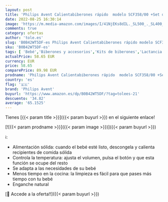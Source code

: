 ```yaml
---
layout: post
title: 'Philips Avent Calientabiberones rápido  modelo SCF358/00 +Set de inicio para recién nacidos modelo SCD301/02 '
date: 2022-08-25 16:30:14
image: 'https://m.media-amazon.com/images/I/41NjEKs8dIL._SL500_._SL400_.jpg'
comments: true
category: ofertas
author: 'tole.es'
slug: 'B0B42WT5DF-es Philips Avent Calientabiberones rápido modelo SCF358/00...'
sku: 'B0B42WT5DF-es'
tags: [ 'Bebé','Biberones y accesorios','Kits de biberones','Lactancia y alimentación','avent','nacido','philips avent','recién','🇪🇸', ]
actualPrice: 58.65 EUR
currency: EUR
price: 58.65
comparePrice: 89.98 EUR
prodname: 'Philips Avent Calientabiberones rápido  modelo SCF358/00 +Set de inicio para recién nacidos modelo SCD301/02 '
country: 'es'
flag: '🇪🇸'
brand: 'Philips Avent'
buyurl: 'https://www.amazon.es/dp/B0B42WT5DF/?tag=tolees-21'
descuento: '34.82'
average: '65.1525'
---
```


Tienes [{{< param title >}}]({{< param buyurl >}}) en el siguiente enlace!

[![{{< param prodname >}}]({{< param image >}})]({{< param buyurl >}})

ℹ️:

- Alimentación sólida: cuando el bebé esté listo, descongela y calienta recipientes de comida sólida
- Controla la temperatura: ajusta el volumen, pulsa el botón y que esta función se ocupe del resto
- Se adapta a las necesidades de su bebé
- Menos tiempo en la cocina: la limpieza es fácil para que pases más tiempo con tu bebé
- Enganche natural

[🛒 Accede a la oferta!!]({{< param buyurl >}})
